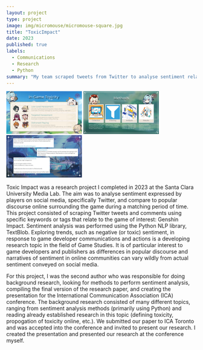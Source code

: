 ```yaml
---
layout: project
type: project
image: img/micromouse/micromouse-square.jpg
title: "ToxicImpact"
date: 2023
published: true
labels:
  - Communications
  - Research
  - Python
summary: "My team scraped tweets from Twitter to analyse sentiment relating to the game: Genshin Impact"
---
```


<div class="text-center p-4">
  <img width="200px" src="../img/toxicimpact/toxicimpacttoxicity.png" class="img-thumbnail" >
  <img width="200px" src="../img/toxicimpact/toxicimpactmethods.png" class="img-thumbnail" >
  <img width="200px" src="../img/toxicimpact/toxicimpacttweets.png" class="img-thumbnail" >
</div>

Toxic Impact was a research project I completed in 2023 at the Santa Clara University Media Lab. The aim was to analyse sentiment expressed by players on social media, specifically Twitter, and compare to popular discourse online surrounding the game during a matching period of time. This project consisted of scraping Twitter tweets and comments using specific keywords or tags that relate to the game of interest: Genshin Impact. Sentiment analysis was performed using the Python NLP library, TextBlob. Exploring trends, such as negative (or toxic) sentiment, in response to game developer communications and actions is a developing research topic in the field of Game Studies. It is of particular interest to game developers and publishers as differences in popular discourse and narratives of sentiment in online communities can vary wildly from actual sentiment conveyed on social media.

For this project, I was the second author who was responsible for doing background research, looking for methods to perform sentiment analysis, compiling the final version of the research paper, and creating the presentation for the International Communication Association (ICA) conference. The background research consisted of many different topics, ranging from sentiment analysis methods (primarily using Python) and reading already established research in this topic (defining toxicity, propogation of toxicity online, etc.). We submitted our paper to ICA Toronto and was accepted into the conference and invited to present our research. I created the presentation and presented our research at the conference myself.
